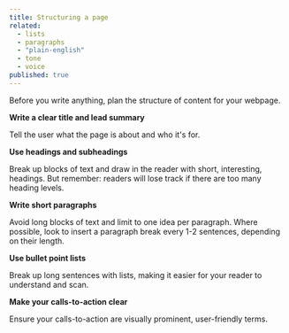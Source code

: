 ```yaml
---
title: Structuring a page
related: 
  - lists
  - paragraphs
  - "plain-english"
  - tone
  - voice
published: true
---
```


Before you write anything, plan the structure of content for your webpage.

**Write a clear title and lead summary**

Tell the user what the page is about and who it's for.

**Use headings and subheadings**

Break up blocks of text and draw in the reader with short, interesting, headings. But remember: readers will lose track if there are too many heading levels.

**Write short paragraphs**

Avoid long blocks of text and limit to one idea per paragraph. Where possible, look to insert a paragraph break every 1-2 sentences, depending on their length.

**Use bullet point lists**

Break up long sentences with lists, making it easier for your reader to understand and scan.

**Make your calls-to-action clear**

Ensure your calls-to-action are visually prominent, user-friendly terms.
